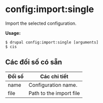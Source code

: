 # config:import:single
Import the selected configuration.

**Usage:**
```
$ drupal config:import:single [arguments] 
$ cis  
```

## Các đối số có sẵn
Đối số | Các chi tiết
---------|-------------
name | Configuration name.
file | Path to the import file
